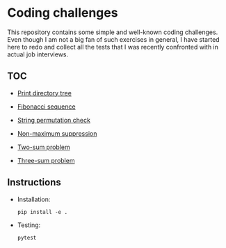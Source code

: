 # Coding challenges

This repository contains some simple and well-known coding challenges.
Even though I am not a big fan of such exercises in general, I have started here to redo
and collect all the tests that I was recently confronted with in actual job interviews.

## TOC

- [Print directory tree](challenges/tree.py)

- [Fibonacci sequence](challenges/fibonacci_numbers.py)

- [String permutation check](challenges/string_permutation.py)

- [Non-maximum suppression](challenges/non_max_suppression.py)

- [Two-sum problem](challenges/two_sum.py)

- [Three-sum problem](challenges/three_sum.py)

## Instructions

- Installation:
    ```
    pip install -e .
    ```

- Testing:
    ```
    pytest
    ```


